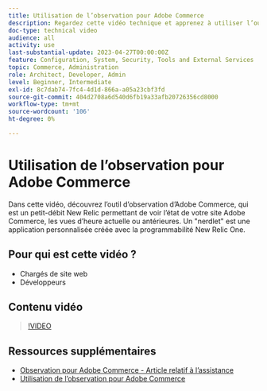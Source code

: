 ```yaml
---
title: Utilisation de l’observation pour Adobe Commerce
description: Regardez cette vidéo technique et apprenez à utiliser l’outil d’observation pour Adobe Commerce.
doc-type: technical video
audience: all
activity: use
last-substantial-update: 2023-04-27T00:00:00Z
feature: Configuration, System, Security, Tools and External Services
topic: Commerce, Administration
role: Architect, Developer, Admin
level: Beginner, Intermediate
exl-id: 8c7dab74-7fc4-4d1d-866a-a05a23cbf3fd
source-git-commit: 404d2708a6d540d6fb19a33afb20726356cd8000
workflow-type: tm+mt
source-wordcount: '106'
ht-degree: 0%

---
```


# Utilisation de l’observation pour Adobe Commerce

Dans cette vidéo, découvrez l’outil d’observation d’Adobe Commerce, qui est un petit-débit New Relic permettant de voir l’état de votre site Adobe Commerce, les vues d’heure actuelle ou antérieures. Un &quot;nerdlet&quot; est une application personnalisée créée avec la programmabilité New Relic One.

## Pour qui est cette vidéo ?

- Chargés de site web
- Développeurs

## Contenu vidéo

>[!VIDEO](https://video.tv.adobe.com/v/344444?quality=12&learn=on)

## Ressources supplémentaires

- [Observation pour Adobe Commerce - Article relatif à l’assistance](https://experienceleague.adobe.com/docs/commerce-knowledge-base/kb/support-tools/observation/observation-adobe-commerce-overview.html?)
- [Utilisation de l’observation pour Adobe Commerce](https://experienceleague.adobe.com/docs/commerce-operations/tools/observation-for-adobe-commerce/intro.html)
